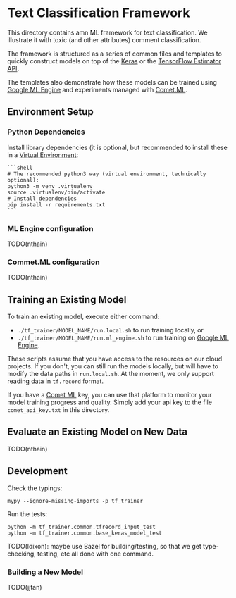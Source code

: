 # Text Classification Framework

This directory contains amn ML framework for text classification. We illustrate
it with toxic (and other attributes) comment classification.

The framework is structured as a series of common files and templates to quickly
construct models on top of the [Keras](https://keras.io/) or the [TensorFlow
Estimator API](https://www.tensorflow.org/programmers_guide/estimators).

The templates also demonstrate how these models can be trained using [Google ML
Engine](https://cloud.google.com/ml-engine/) and experiments managed with
[Comet.ML](https://www.comet.ml/).


## Environment Setup

### Python Dependencies

Install library dependencies (it is optional, but recommended to install these
in a [Virtual Environment](https://docs.python.org/3/tutorial/venv.html):

    ```shell
    # The recommended python3 way (virtual environment, technically optional):
    python3 -m venv .virtualenv
    source .virtualenv/bin/activate
    # Install dependencies
    pip install -r requirements.txt
    ```

### ML Engine configuration

TODO(nthain)

### Commet.ML configuration

TODO(nthain)


## Training an Existing Model

To train an existing model, execute either command:
 * `./tf_trainer/MODEL_NAME/run.local.sh` to run training locally, or
 * `./tf_trainer/MODEL_NAME/run.ml_engine.sh` to run training on [Google ML
Engine](https://cloud.google.com/ml-engine/).

These scripts assume that you have access to the resources on our cloud
projects. If you don't, you can still run the models locally, but will have to
modify the data paths in `run.local.sh`. At the moment, we only support reading
data in `tf.record` format.

If you have a [Comet ML](https://www.comet.ml/) key, you can use that platform
to monitor your model training progress and quality. Simply add your api key to
the file `comet_api_key.txt` in this directory.


## Evaluate an Existing Model on New Data

TODO(nthain)


## Development

Check the typings:

```shell
mypy --ignore-missing-imports -p tf_trainer
```

Run the tests:

```shell
python -m tf_trainer.common.tfrecord_input_test
python -m tf_trainer.common.base_keras_model_test
```

TODO(ldixon): maybe use Bazel for building/testing, so that we get
type-checking, testing, etc all done with one command.

### Building a New Model

TODO(jjtan)
